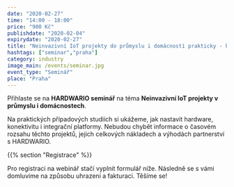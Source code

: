 ```yaml
---
date: "2020-02-27"
time: "14:00 - 18:00"
price: "900 Kč"
publishdate: "2020-02-04"
expirydate: "2020-02-27"
title: "Neinvazivní IoT projekty do průmyslu i domácností prakticky - hardware, konektivita, platformy, případovky, náklady"
hashtags: ["seminar","praha"]
category: industry
image_main: /events/seminar.jpg
event_type: "Seminář"
place: "Praha"
---
```


Přihlaste se na **HARDWARIO seminář** na téma **Neinvazivní IoT projekty v průmyslu i&nbsp;domácnostech**.

Na praktických případových studiích si ukážeme, jak nastavit hardware, konektivitu i integrační platformy. Nebudou chybět informace o časovém rozsahu těchto projektů, jejich celkových nákladech a výhodách partnerství s HARDWARIO.

{{% section "Registrace" %}}

Pro registraci na webinář stačí vyplnit formulář níže. Následně se s vámi domluvíme na způsobu uhrazení a fakturaci. Těšíme se!

<script charset="utf-8" type="text/javascript" src="//js.hsforms.net/forms/shell.js"></script>
<script>
  hbspt.forms.create({
	portalId: "5453210",
	formId: "62194456-acb8-4215-b660-2b625f9ea77b"
});
</script>
